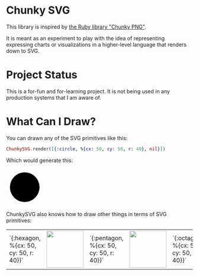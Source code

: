 Chunky SVG
=========

This library is inspired by [the Ruby library "Chunky PNG"](https://github.com/wvanbergen/chunky_png).

It is meant as an experiment to play with the idea of representing expressing charts or visualizations in a higher-level language that renders down to SVG.

Project Status
==============

This is a for-fun and for-learning project. It is not being used in any production systems that I am aware of.

What Can I Draw?
================

You can drawn any of the SVG primitives like this:

```elixir
ChunkySVG.render([{:circle, %{cx: 50, cy: 50, r: 40}, nil}])
```

Which would generate this:

<svg viewBox="0 0 100 100" height="100" width="100">
  <circle cx="50" cy="50" r="40" />
</svg>

ChunkySVG also knows how to draw other things in terms of SVG primitives:

<table>
  <tr>
    <td>
      `{:hexagon, %{cx: 50, cy: 50, r: 40}}`
    </td>
    <td>
      <img height="100" width="100" src="http://mmmries.github.io/chunky_svg/examples/hexagon.svg" />
    </td>
    <td>
      `{:pentagon, %{cx: 50, cy: 50, r: 40}}`
    </td>
    <td>
      <img height="100" width="100" src="http://mmmries.github.io/chunky_svg/examples/pentagon.svg" />
    </td>
    <td>
      `{:octagon, %{cx: 50, cy: 50, r: 40}}`
    </td>
    <td>
      <img height="100" width="100" src="http://mmmries.github.io/chunky_svg/examples/octagon.svg" />
    </td>
  </tr>
</table>
